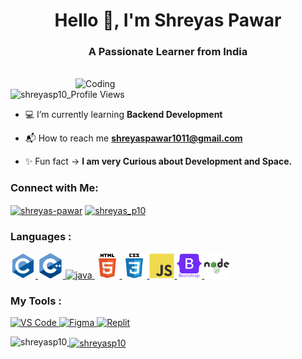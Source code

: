<h1 align="center" > Hello 👋, I'm Shreyas Pawar </h1>


<h3 align="center" > A Passionate Learner from India </h3>

<br>
 
<img src="https://media.istockphoto.com/vectors/young-character-working-on-the-laptop-in-the-office-interior-daily-vector-id944686268?k=6&m=944686268&s=170667a&w=0&h=ACpB9GthCEmFyydkobpDtfH1HwEe84L3SiEplOSv2lk=" alt="Coding"  align="right" alt="Coding" width="400" >


<p align="left" > <img src="https://komarev.com/ghpvc/?username=shreyasp10&label=Profile%20views&color=0e75b6&style=flat"  alt="shreyasp10_Profile Views" /> </p>



- 💻 I’m currently learning  **Backend Development**

- 📬 How to reach me  **<a href="mailto:shreyaspawar1011@gmail.com">shreyaspawar1011@gmail.com</a>**

- ✨ Fun fact ->  **I am very Curious about Development and Space.**



<h3 align="left"> Connect with Me: </h3>


<p align="left">
<a href="https://codepen.io/shreyas-pawar" target="blank"><img align="center" src="https://raw.githubusercontent.com/rahuldkjain/github-profile-readme-generator/master/src/images/icons/Social/codepen.svg" alt="shreyas-pawar" height="40" width="40" /></a>
<a href="https://instagram.com/shreyas_p10" target="blank" ><img align="center" src="https://pngmind.com/wp-content/uploads/2019/08/Instagram-Logo-No-Background-1.png" alt="shreyas_p10" height="40"  width="40" /></a>
</p>

<h3 align="left">Languages : </h3>

<p align="left"> 
    <a href="https://github.com/ShreyasP10" target="_blank" rel="noreferrer"> <img src="https://raw.githubusercontent.com/devicons/devicon/master/icons/c/c-original.svg" alt="c" width="40" height="40"/> </a> <a href="https://github.com/ShreyasP10" target="_blank" rel="noreferrer"> <img src="https://raw.githubusercontent.com/devicons/devicon/master/icons/cplusplus/cplusplus-original.svg" alt="cplusplus" width="40" height="40"/> </a>     <a href="https://github.com/ShreyasP10" target="_blank" rel="noreferrer"><img src="https://www.freepngimg.com/thumb/java/6-2-java-png-image-thumb.png" alt="java" height="40"</a> <a href="https://github.com/ShreyasP10" target="_blank" rel="noreferrer"> <img src="https://raw.githubusercontent.com/devicons/devicon/master/icons/html5/html5-original-wordmark.svg" alt="html5" width="40" height="40"/> </a> <a href="https://github.com/ShreyasP10" target="_blank" rel="noreferrer"> <img src="https://raw.githubusercontent.com/devicons/devicon/master/icons/css3/css3-original-wordmark.svg" alt="css3" width="40" height="40"/> </a> <a href="https://github.com/ShreyasP10" target="_blank" rel="noreferrer"> <img src="https://raw.githubusercontent.com/devicons/devicon/master/icons/javascript/javascript-original.svg" alt="javascript" width="40" height="40"/> </a> <a href="https://github.com/ShreyasP10" target="_blank" rel="noreferrer"> <img src="https://raw.githubusercontent.com/devicons/devicon/master/icons/bootstrap/bootstrap-plain-wordmark.svg"  alt="bootstrap" width="40" height="40"/> </a>
        <a href="https://github.com/ShreyasP10" target="_blank" rel="noreferrer"><img src="https://raw.githubusercontent.com/devicons/devicon/master/icons/nodejs/nodejs-original-wordmark.svg" alt="NodeJS" height="40" width="40"/></a>
  </p>


<h3 align="left"> My Tools : </h3>

<p align="left">
  <a href="https://github.com/ShreyasP10" target="_blank" rel="noreferrer"><img src="https://code.visualstudio.com/assets/images/code-stable.png" alt="VS Code" height="40"</a>
    <a href="https://github.com/ShreyasP10" target="_blank" rel="noreferrer"><img src="[https://th.bing.com/th/id/R.33c438031f3bee1fc7055cb069fbb5df?rik=KrlM40BnhYhuyg&riu=http%3a%2f%2fwww.funklang.com%2ffigma_logo.png&ehk=qn92TvRdNfeOJXF%2b2XxgU3JpMC%2b0E0mBSAPEhVErRbA%3d&risl=&pid=ImgRaw&r=0](https://www.bing.com/ck/a?!&&p=71eb87826c5589ba082969a4aa82309cd9652326053ce9f191f30ef0208bc046JmltdHM9MTcyNzM5NTIwMA&ptn=3&ver=2&hsh=4&fclid=1b3fbfa0-dafd-6f54-1289-abf9db4f6e67&u=a1L2ltYWdlcy9zZWFyY2g_cT1maWdtYSUyMHBuZyZGT1JNPUlRRlJCQSZpZD02MDQxRjZFNUY1NzlDQUE2NjRBQTg1MUQ1QzQxOTUyRTQzM0NEMUE5&ntb=1)" alt="Figma" height="40"</a>
        <a href="https://github.com/ShreyasP10" target="_blank" rel="noreferrer"><img src="[https://blog.replit.com/images/new_logo/logotype.png?v=1664916455431](https://www.bing.com/ck/a?!&&p=8f61798b5424a70e2654a6a682fc4cb6007d1abb880b9f333bafbfdf3a7e94a8JmltdHM9MTcyNzM5NTIwMA&ptn=3&ver=2&hsh=4&fclid=1b3fbfa0-dafd-6f54-1289-abf9db4f6e67&u=a1L2ltYWdlcy9zZWFyY2g_cT1BbmRyb2lkJTIwc3R1ZGlvJTIwcG5nJkZPUk09SVFGUkJBJmlkPUIwMzNGNjkxMTQzMjhFRTY0MUQ3RUFFNEE2OTBBQzhGREJDRkVCRDA&ntb=1)" alt="Replit" height="40"</a>
</p>


<p><img align="left" src="https://github-readme-stats.vercel.app/api/top-langs?username=shreyasp10&show_icons=true&locale=en&layout=compact" alt="shreyasp10" /></p>

<p>&nbsp;<img align="center" src="https://github-readme-stats.vercel.app/api?username=shreyasp10&show_icons=true&locale=en" alt="shreyasp10" /></p>

